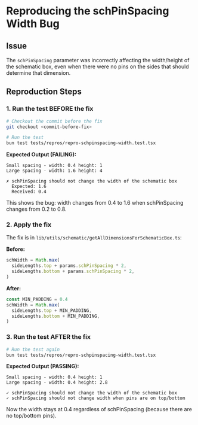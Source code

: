 # Reproducing the schPinSpacing Width Bug

## Issue
The `schPinSpacing` parameter was incorrectly affecting the width/height of the schematic box, even when there were no pins on the sides that should determine that dimension.

## Reproduction Steps

### 1. Run the test BEFORE the fix

```bash
# Checkout the commit before the fix
git checkout <commit-before-fix>

# Run the test
bun test tests/repros/repro-schpinspacing-width.test.tsx
```

**Expected Output (FAILING):**
```
Small spacing - width: 0.4 height: 1
Large spacing - width: 1.6 height: 4

✗ schPinSpacing should not change the width of the schematic box
  Expected: 1.6
  Received: 0.4
```

This shows the bug: width changes from 0.4 to 1.6 when schPinSpacing changes from 0.2 to 0.8.

### 2. Apply the fix

The fix is in `lib/utils/schematic/getAllDimensionsForSchematicBox.ts`:

**Before:**
```typescript
schWidth = Math.max(
  sideLengths.top + params.schPinSpacing * 2,
  sideLengths.bottom + params.schPinSpacing * 2,
)
```

**After:**
```typescript
const MIN_PADDING = 0.4
schWidth = Math.max(
  sideLengths.top + MIN_PADDING,
  sideLengths.bottom + MIN_PADDING,
)
```

### 3. Run the test AFTER the fix

```bash
# Run the test again
bun test tests/repros/repro-schpinspacing-width.test.tsx
```

**Expected Output (PASSING):**
```
Small spacing - width: 0.4 height: 1
Large spacing - width: 0.4 height: 2.8

✓ schPinSpacing should not change the width of the schematic box
✓ schPinSpacing should not change width when pins are on top/bottom
```

Now the width stays at 0.4 regardless of schPinSpacing (because there are no top/bottom pins).
